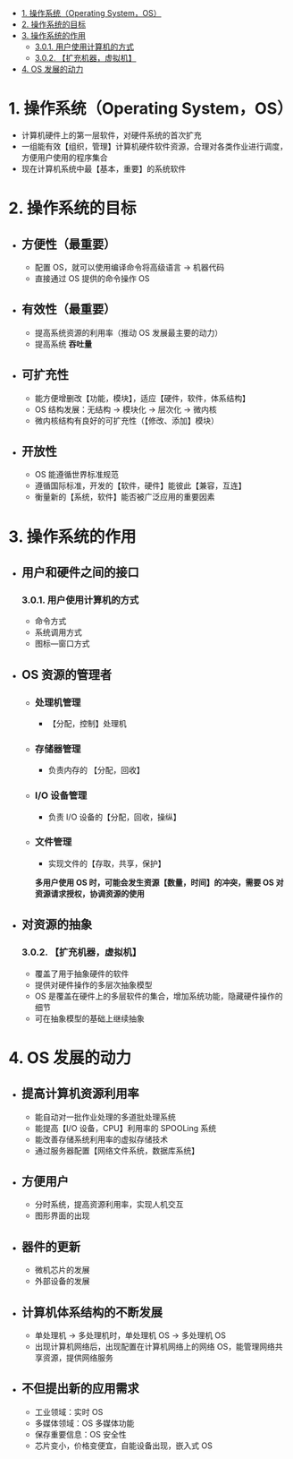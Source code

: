 - [1. 操作系统（Operating System，OS）](#1-操作系统operating-systemos)
- [2. 操作系统的目标](#2-操作系统的目标)
- [3. 操作系统的作用](#3-操作系统的作用)
    - [3.0.1. 用户使用计算机的方式](#301-用户使用计算机的方式)
    - [3.0.2. 【扩充机器，虚拟机】](#302-扩充机器虚拟机)
- [4. OS 发展的动力](#4-os-发展的动力)

# 1. 操作系统（Operating System，OS）

* 计算机硬件上的第一层软件，对硬件系统的首次扩充
* 一组能有效【组织，管理】计算机硬件软件资源，合理对各类作业进行调度，方便用户使用的程序集合
* 现在计算机系统中最【基本，重要】的系统软件

# 2. 操作系统的目标

* ## 方便性（最重要）

  * 配置 OS，就可以使用编译命令将高级语言 → 机器代码
  * 直接通过 OS 提供的命令操作 OS

* ## 有效性（最重要）

  * 提高系统资源的利用率（推动 OS 发展最主要的动力）
  * 提高系统 **吞吐量**

* ## 可扩充性

  * 能方便增删改【功能，模块】，适应【硬件，软件，体系结构】
  * OS 结构发展：无结构 → 模块化 → 层次化 → 微内核
  * 微内核结构有良好的可扩充性（【修改、添加】模块）

* ## 开放性

  * OS 能遵循世界标准规范
  * 遵循国际标准，开发的【软件，硬件】能彼此【兼容，互连】
  * 衡量新的【系统，软件】能否被广泛应用的重要因素

# 3. 操作系统的作用

* ## 用户和硬件之间的接口
    
  ###  3.0.1. 用户使用计算机的方式
  * 命令方式
  * 系统调用方式
  * 图标—窗口方式

* ## OS 资源的管理者

  * ### 处理机管理
    
    * 【分配，控制】处理机
    
  * ### 存储器管理

    * 负责内存的 【分配，回收】

  * ### I/O 设备管理

    * 负责 I/O 设备的【分配，回收，操纵】

  * ### 文件管理

    * 实现文件的【存取，共享，保护】

    **多用户使用 OS 时，可能会发生资源【数量，时间】的冲突，需要 OS 对资源请求授权，协调资源的使用**

* ## 对资源的抽象

  ### 3.0.2. 【扩充机器，虚拟机】
    
    * 覆盖了用于抽象硬件的软件
    * 提供对硬件操作的多层次抽象模型
    * OS 是覆盖在硬件上的多层软件的集合，增加系统功能，隐藏硬件操作的细节
    * 可在抽象模型的基础上继续抽象
  
# 4. OS 发展的动力

* ## 提高计算机资源利用率

  * 能自动对一批作业处理的多道批处理系统
  * 能提高【I/O 设备，CPU】利用率的 SPOOLing 系统
  * 能改善存储系统利用率的虚拟存储技术
  * 通过服务器配置【网络文件系统，数据库系统】

* ## 方便用户

  * 分时系统，提高资源利用率，实现人机交互
  * 图形界面的出现

* ## 器件的更新

  * 微机芯片的发展
  * 外部设备的发展

* ## 计算机体系结构的不断发展
  
  * 单处理机 $\rightarrow$ 多处理机时，单处理机 OS $\rightarrow$ 多处理机 OS
  * 出现计算机网络后，出现配置在计算机网络上的网络 OS，能管理网络共享资源，提供网络服务

* ## 不但提出新的应用需求
  * 工业领域：实时 OS
  * 多媒体领域：OS 多媒体功能
  * 保存重要信息：OS 安全性
  * 芯片变小，价格变便宜，自能设备出现，嵌入式 OS
